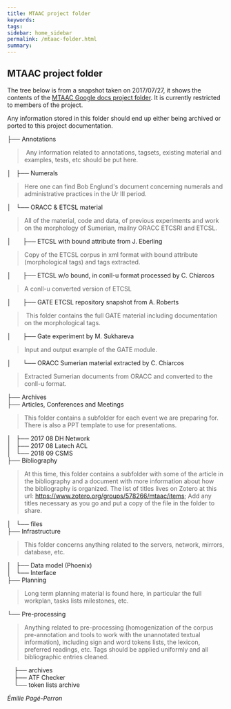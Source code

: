 ```yaml
---
title: MTAAC project folder
keywords:
tags:
sidebar: home_sidebar
permalink: /mtaac-folder.html
summary:
---
```

## MTAAC project folder

The tree below is from a snapshot taken on 2017/07/27, it shows the contents of the [MTAAC Google docs project folder](https://drive.google.com/drive/folders/0B8-deXARunnhU2FHVzVqLXA4N3M). It is currently restricted to members of the project.

Any information stored in this folder should end up either being archived or ported to this project documentation.

├── Annotations  
> Any information related to annotations, tagsets, existing material and examples, tests, etc should be put here.

│&nbsp;&nbsp;&nbsp;├── Numerals  
> Here one can find Bob Englund's document concerning numerals and administrative practices in the Ur III period.

│&nbsp;&nbsp;&nbsp;└── ORACC & ETCSL material  
> All of the material, code and data, of previous experiments and work on the morphology of Sumerian, mailny ORACC ETCSRI and ETCSL.

│&nbsp;&nbsp;&nbsp;&nbsp;&nbsp;&nbsp;&nbsp;├── ETCSL with bound attribute from J. Eberling  
> Copy of the ETCSL corpus in xml format with bound attribute (morphological tags) and tags extracted.

│&nbsp;&nbsp;&nbsp;&nbsp;&nbsp;&nbsp;&nbsp;├── ETCSL w/o bound, in conll-u format processed by C. Chiarcos  

> A conll-u converted version of ETCSL

│&nbsp;&nbsp;&nbsp;&nbsp;&nbsp;&nbsp;&nbsp;├── GATE ETCSL repository snapshot from A. Roberts  
> This folder contains the full GATE material including documentation on the morphological tags.  

│&nbsp;&nbsp;&nbsp;&nbsp;&nbsp;&nbsp;&nbsp;├── Gate experiment by M. Sukhareva  
> Input and output example of the GATE module.

│&nbsp;&nbsp;&nbsp;&nbsp;&nbsp;&nbsp;&nbsp;└── ORACC Sumerian material extracted by C. Chiarcos  
> Extracted Sumerian documents from ORACC and converted to the conll-u format.

├── Archives  
├── Articles, Conferences and Meetings  
>This folder contains a subfolder for each event we are preparing for. There is also a PPT template to use for presentations.

│&nbsp;&nbsp;&nbsp;├── 2017 08 DH Network  
│&nbsp;&nbsp;&nbsp;├── 2017 08 Latech ACL  
│&nbsp;&nbsp;&nbsp;└── 2018 09 CSMS  
├── Bibliography  
> At this time, this folder contains a subfolder with some of the article in the bibliography and a document with more information about how the bibliography is organized. The list of titles lives on Zotero at this url: https://www.zotero.org/groups/578266/mtaac/items; Add any titles necessary as you go and put a copy of the file in the folder to share.

│&nbsp;&nbsp;&nbsp;└── files  
├── Infrastructure  
> This folder concerns anything related to the servers, network, mirrors, database, etc.

│&nbsp;&nbsp;&nbsp;├── Data model (Phoenix)  
│&nbsp;&nbsp;&nbsp;└── Interface  
├── Planning  
>Long term planning material is found here, in particular the full workplan, tasks lists milestones, etc.

└── Pre-processing  
>Anything related to pre-processing (homogenization of the corpus pre-annotation and tools to work with the unannotated textual information), including sign and word tokens lists, the lexicon, preferred readings, etc. Tags should be applied uniformly and all bibliographic entries cleaned.

&nbsp;&nbsp;&nbsp;&nbsp;├── archives  
&nbsp;&nbsp;&nbsp;&nbsp;├── ATF Checker  
&nbsp;&nbsp;&nbsp;&nbsp;└── token lists archive  


*Émilie Pagé-Perron*
